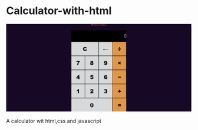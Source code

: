 # Calculator-with-html

![Design preview for the Calculator](./img/cal.png)

A calculator wit html,css and javascript
